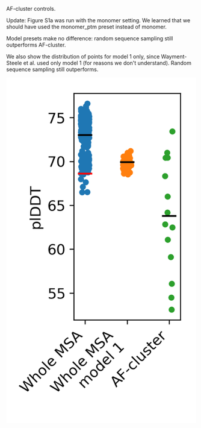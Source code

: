 AF-cluster controls.

Update: Figure S1a was run with the monomer setting.  We learned that we should have used the monomer_ptm preset instead of monomer.  

Model presets make no difference: random sequence sampling still outperforms AF-cluster. 

We also show the distribution of points for model 1 only, since Wayment-Steele et al. used only model 1 (for reasons we don't understand).  Random sequence sampling still outperforms.

![Updated Figure S1](a/ptm_plot_all_and_model1_sm.png)
